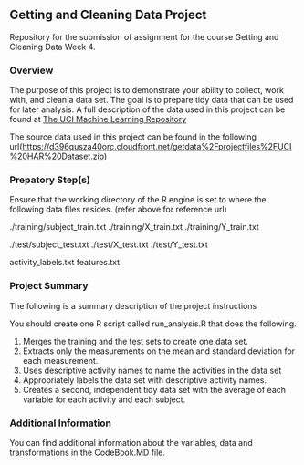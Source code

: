 ## Getting and Cleaning Data Project

Repository for the submission of assignment for the course Getting and Cleaning Data Week 4.

### Overview
The purpose of this project is to demonstrate your ability to collect, work with, and clean a data set. The goal is to prepare tidy data that can be used for later analysis.
A full description of the data used in this project can be found at [The UCI Machine Learning Repository](http://archive.ics.uci.edu/ml/datasets/Human+Activity+Recognition+Using+Smartphones)

The source data used in this project can be found in the following url(https://d396qusza40orc.cloudfront.net/getdata%2Fprojectfiles%2FUCI%20HAR%20Dataset.zip)

### Prepatory Step(s)
Ensure that the working directory of the R engine is set to where the following data files resides. (refer above for reference url)

./training/subject_train.txt
./training/X_train.txt
./training/Y_train.txt

./test/subject_test.txt
./test/X_test.txt
./test/Y_test.txt

activity_labels.txt
features.txt

### Project Summary
The following is a summary description of the project instructions

You should create one R script called run_analysis.R that does the following. 
1. Merges the training and the test sets to create one data set.
2. Extracts only the measurements on the mean and standard deviation for each measurement. 
3. Uses descriptive activity names to name the activities in the data set
4. Appropriately labels the data set with descriptive activity names. 
5. Creates a second, independent tidy data set with the average of each variable for each activity and each subject. 

### Additional Information
You can find additional information about the variables, data and transformations in the CodeBook.MD file.